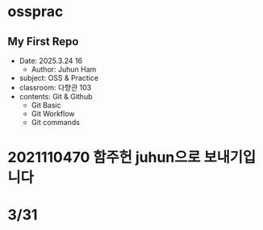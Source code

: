 # ossprac
## My First Repo
 - Date: 2025.3.24 16   
    - Author: Juhun Ham 
 - subject: OSS & Practice
 - classroom: 다향관 103
 - contents: Git & Github
   - Git Basic
   - Git Workflow
   - Git commands
# 2021110470 함주헌 juhun으로 보내기입니다
# 3/31